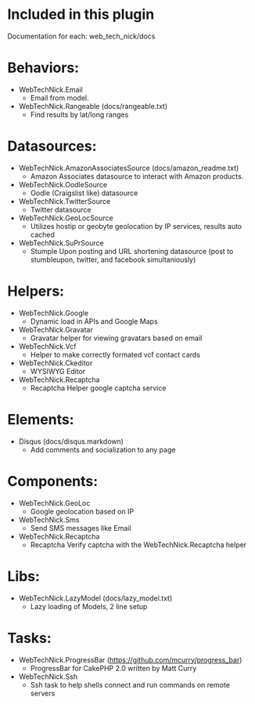 # Included in this plugin

Documentation for each: web_tech_nick/docs

# Behaviors:
* WebTechNick.Email
	* Email from model.
* WebTechNick.Rangeable (docs/rangeable.txt)
	* Find results by lat/long ranges

# Datasources:
* WebTechNick.AmazonAssociatesSource (docs/amazon_readme.txt)
	* Amazon Associates datasource to interact with Amazon products.
* WebTechNick.OodleSource
	* Oodle (Craigslist like) datasource
* WebTechNick.TwitterSource
	* Twitter datasource
* WebTechNick.GeoLocSource
	* Utilizes hostip or geobyte geolocation by IP services, results auto cached
* WebTechNick.SuPrSource
	* Stumple Upon posting and URL shortening datasource (post to stumbleupon, twitter, and facebook simultaniously)

# Helpers:
* WebTechNick.Google
	* Dynamic load in APIs and Google Maps
* WebTechNick.Gravatar
	* Gravatar helper for viewing gravatars based on email
* WebTechNick.Vcf
	* Helper to make correctly formated vcf contact cards
* WebTechNick.Ckeditor
	* WYSIWYG Editor
* WebTechNick.Recaptcha
	* Recaptcha Helper google captcha service

# Elements:
* Disqus (docs/disqus.markdown)
	* Add comments and socialization to any page

# Components:
* WebTechNick.GeoLoc
	* Google geolocation based on IP
* WebTechNick.Sms
	* Send SMS messages like Email
* WebTechNick.Recaptcha
	* Recaptcha Verify captcha with the WebTechNick.Recaptcha helper

# Libs:
* WebTechNick.LazyModel (docs/lazy_model.txt)
	* Lazy loading of Models, 2 line setup
	
# Tasks:
* WebTechNick.ProgressBar (<https://github.com/mcurry/progress_bar>)
	* ProgressBar for CakePHP 2.0 written by Matt Curry
* WebTechNick.Ssh
	* Ssh task to help shells connect and run commands on remote servers